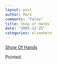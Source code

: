 ```yaml
--- 
layout: post
author: Mark
comments: "false"
title: Show of Hands
date: "2005-12-25"
categories: elsewhere
---
```

<a href="http://www.harpers.org/art/cartoons/mrfish/ShowOfHands_526x381.jpg" title="Show of Hands">Show Of Hands</a>

Pointed.
